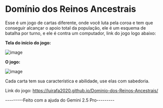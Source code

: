 # Domínio dos Reinos Ancestrais

Esse é um jogo de cartas diferente, onde você luta pela coroa e tem que conseguir alcançar o apoio total da população, ele é um esquema de batalha por turno, e ele é contra um computador, link do jogo logo abaixo:

**Tela do início do jogo:**

![image](https://github.com/user-attachments/assets/033f5510-cc1a-48f0-84b7-cd16f508bcfa)

**O jogo:**

![image](https://github.com/user-attachments/assets/7e73fdc5-7194-4c03-8c01-60d1283d80b4)

Cada carta tem sua característica e abilidade, use elas com sabedoria.

Link do jogo: https://luirafa2020.github.io/Dominio-dos-Reinos-Ancestrais/

---------Feito com a ajuda do Gemini 2.5 Pro---------
